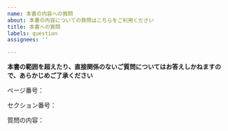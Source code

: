 ```yaml
---
name: 本書の内容への質問
about: 本書の内容についての質問はこちらをご利用ください
title: 本書への質問
labels: question
assignees: ''

---
```


**本書の範囲を超えたり、直接関係のないご質問についてはお答えしかねますので、あらかじめご了承ください**

ページ番号：

セクション番号：

質問の内容：
